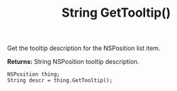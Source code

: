 ﻿---
uid: crmscript_ref_NSPosition_GetTooltip
title: String GetTooltip()
intellisense: NSPosition.GetTooltip
keywords: NSPosition, GetTooltip
so.topic: reference
---

Get the tooltip description for the NSPosition list item.

**Returns:** String NSPosition tooltip description.

```crmscript
NSPosition thing;
String descr = thing.GetTooltip();
```


